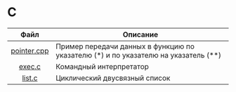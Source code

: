 # C

| Файл | Описание |
|:----:|----------|
|[pointer.cpp](https://github.com/alzoi/C/blob/master/pointer.cpp)|Пример передачи данных в функцию по указателю (*) и по указателю на указатель (**)|
|[exec.c](https://github.com/alzoi/C/blob/master/exec.c)| Командный интерпретатор|
|[list.c](https://github.com/alzoi/C/blob/master/list.c)| Циклический двусвязный список|

